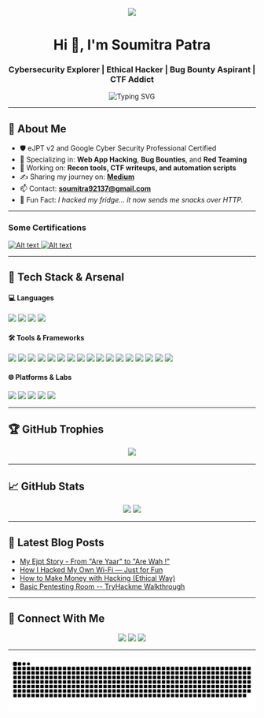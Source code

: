 <!-- Terminal-Style Hacker Header -->
<p align="center">
  <img src="https://readme-typing-svg.herokuapp.com?font=Fira+Code&duration=3500&pause=1000&color=36BCF7&center=true&vCenter=true&multiline=true&width=900&height=120&lines=┌──(soumitra㉿linux)-[~/cyber];└─$+echo+Welcome+to+Soumitra's+Lab;Cybersecurity+Explorer+%7C+Red+Team+Ops+%7C+Web+Hacking;Own+%24ystems+%7C+Drop+Logs+%7C+Disappear+%F0%9F%92%92" />
</p>

<h1 align="center">Hi 👋, I'm Soumitra Patra</h1>
<h3 align="center">Cybersecurity Explorer | Ethical Hacker | Bug Bounty Aspirant | CTF Addict</h3>

<!-- Typing Animation -->
<p align="center">
  <img src="https://readme-typing-svg.herokuapp.com?font=Fira+Code&weight=500&size=22&duration=3000&pause=1000&color=36BCF7&center=true&vCenter=true&multiline=true&width=750&height=100&lines=Hacker+in+the+Making...;Top+1%25+on+TryHackMe;Web+App+Pentester+%7C+eJPT+Certified;Building+Open-Source+Hacking+Tools" alt="Typing SVG" />
</p>

---

## 🧠 About Me
- 🛡️ eJPT v2 and Google Cyber Security Professional Certified
- 👾 Specializing in: **Web App Hacking**, **Bug Bounties**, and **Red Teaming**
- 🔭 Working on: **Recon tools, CTF writeups, and automation scripts**
- ✍️ Sharing my journey on: **[Medium](https://medium.com/@cypher.one)**
- 📫 Contact: **soumitra92137@gmail.com**
- 🤯 Fun Fact: *I hacked my fridge… it now sends me snacks over HTTP.*  
  
---

### Some Certifications

<a href='https://certs.ine.com/c078750e-7606-4bcd-b281-ffef8c28c2df#acc.XCInVNb7'>
<img  src="https://my.ine.com/img/els-badge.dec290ce.png" alt="Alt text" style="width:100px;">
</a>
<a href='#'>
<img  src="https://images.credly.com/images/0bf0f2da-a699-4c82-82e2-56dcf1f2e1c7/image.png" alt="Alt text" style="width:100px;">
</a>


---

## 🧰 Tech Stack & Arsenal

#### 💻 Languages
<p>
  <img src="https://img.shields.io/badge/HTML5-%23e34f26?style=for-the-badge&logo=html5&logoColor=white"/>
  <img src="https://img.shields.io/badge/CSS3-%231572B6?style=for-the-badge&logo=css3&logoColor=white"/>
  <img src="https://img.shields.io/badge/Python-Basic-%2314354C?style=for-the-badge&logo=python&logoColor=white"/>
  <img src="https://img.shields.io/badge/C-Language-%2300599C?style=for-the-badge&logo=c&logoColor=white"/>
</p>

#### 🛠️ Tools & Frameworks
<p>
  <img src="https://img.shields.io/badge/Linux-%23000000?style=for-the-badge&logo=linux&logoColor=white"/>
  <img src="https://img.shields.io/badge/Kali%20Linux-557C94?style=for-the-badge&logo=kalilinux&logoColor=white"/>
  <img src="https://img.shields.io/badge/Parrot%20OS-1F2025?style=for-the-badge&logo=linux&logoColor=white"/>
  <img src="https://img.shields.io/badge/Burp%20Suite-%23FF5722?style=for-the-badge&logo=burpsuite&logoColor=white"/>
  <img src="https://img.shields.io/badge/Nmap-3982CE?style=for-the-badge"/>
  <img src="https://img.shields.io/badge/Metasploit-%233f0071?style=for-the-badge&logo=metasploit&logoColor=white"/>
  <img src="https://img.shields.io/badge/Wireshark-%23005F87?style=for-the-badge&logo=wireshark&logoColor=white"/>
  <img src="https://img.shields.io/badge/Gobuster-%23F05032?style=for-the-badge"/>
  <img src="https://img.shields.io/badge/FFUF-%23FFFFFF?style=for-the-badge&logo=fastly&logoColor=black"/>
  <img src="https://img.shields.io/badge/Enum4linux-%23darkred?style=for-the-badge"/>
  <img src="https://img.shields.io/badge/Netcat-333333?style=for-the-badge"/>
  <img src="https://img.shields.io/badge/Nikto-%23CC0000?style=for-the-badge"/>
  <img src="https://img.shields.io/badge/Hydra-%2320232A?style=for-the-badge"/>
  <img src="https://img.shields.io/badge/John%20The%20Ripper-%230A0A0A?style=for-the-badge"/>
  <img src="https://img.shields.io/badge/OpenVAS-%2300AC47?style=for-the-badge"/>
  <img src="https://img.shields.io/badge/theHarvester-%23006096?style=for-the-badge"/>
  <img src="https://img.shields.io/badge/ReconNG-%23FF1493?style=for-the-badge"/>
</p>

#### 🌐 Platforms & Labs
<p>
  <img src="https://img.shields.io/badge/TryHackMe-%2312100E?style=for-the-badge&logo=tryhackme&logoColor=white"/>
  <img src="https://img.shields.io/badge/HackTheBox-%23111111?style=for-the-badge&logo=hackthebox&logoColor=9FEF00"/>
  <img src="https://img.shields.io/badge/PortSwigger-Labs-orange?style=for-the-badge"/>
  <img src="https://img.shields.io/badge/INE%20Cybersecurity-00457C?style=for-the-badge"/>
  <img src="https://img.shields.io/badge/Obsidian%20Notes-%234B0082?style=for-the-badge&logo=obsidian&logoColor=white"/>
</p>

---

## 🏆 GitHub Trophies
<p align="center">
  <img src="https://github-profile-trophy.vercel.app/?username=SoumitraPatra&theme=onedark&row=1&column=6" />
</p>

---

## 📈 GitHub Stats
<p align="center">
  <img src="https://github-readme-stats.vercel.app/api?username=SoumitraPatra&show_icons=true&theme=tokyonight&hide_border=true&hide_title=true"/>
  <img src="https://github-readme-streak-stats.herokuapp.com?user=SoumitraPatra&theme=tokyonight&hide_border=true"/>
</p>

---

## 📰 Latest Blog Posts
<!-- BLOG-POST-LIST:START -->
- [My Ejpt Story - From "Are Yaar" to "Are Wah !" ](https://medium.com/@cypher.one/my-ejpt-story-from-arre-yaar-to-arey-wah-4eabecaa73a2)
- [How I Hacked My Own Wi-Fi — Just for Fun](https://medium.com/@cypher.one/i-hacked-my-own-wifi-heres-how-8c5e11272c31)
- [How to Make Money with Hacking (Ethical Way)](https://medium.com/@cypher.one/how-to-make-money-with-hacking-ethical-way-ca8b188b3963)
- [Basic Pentesting Room -- TryHackme Walkthrough](https://medium.com/@cypher.one/basic-pentesting-room-tryhackme-walkthrough-2c5403adc3a4)
<!-- BLOG-POST-LIST:END -->

---

## 🔗 Connect With Me
<p align="center">
  <a href="https://x.com/Cypher_1ne"><img src="https://img.shields.io/badge/X-000000.svg?style=for-the-badge&logo=x&logoColor=white" /></a>
  <a href="https://medium.com/@cypher.one"><img src="https://img.shields.io/badge/Medium-%2312100E.svg?style=for-the-badge&logo=medium&logoColor=white" /></a>
  <a href="https://github.com/Cypher1ne"><img src="https://img.shields.io/badge/GitHub-%2312100E.svg?style=for-the-badge&logo=github&logoColor=white" /></a>
</p>

---

<p align="center">
  <img src="https://raw.githubusercontent.com/Platane/snk/output/github-contribution-grid-snake-dark.svg" alt="snake animation" />
</p>
